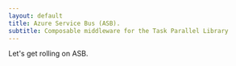 ```yaml
---
layout: default
title: Azure Service Bus (ASB).
subtitle: Composable middleware for the Task Parallel Library
---
```


Let's get rolling on ASB.
